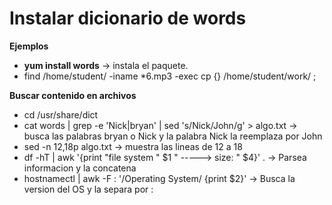 # Instalar dicionario de words

**Ejemplos**

* []() **yum install words** -> instala el paquete.
* []()  find /home/student/ -iname *6.mp3 -exec cp {} /home/student/work/ \;

**Buscar contenido en archivos**

* []() cd /usr/share/dict
* []() cat words  | grep -e 'Nick\|bryan' |  sed 's/Nick/John/g' > algo.txt -> busca las palabras bryan o Nick y la palabra Nick la reemplaza por John
* []()  sed -n 12,18p  algo.txt  -> muestra las lineas de 12 a 18
* []()  df -hT | awk '{print  "file system " $1  " -----> size: "  $4}' . -> Parsea informacion y la concatena
* []() hostnamectl  | awk -F : '/Operating System/ {print $2}' -> Busca la version del OS y la separa por :
